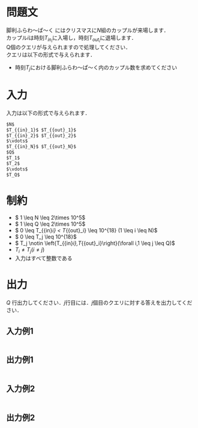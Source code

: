 # 問題文
脚利ふらわ～ぱ～く にはクリスマスに$N$組のカップルが来場します．  
カップル$i$は時刻$T_{{in}_i}$に入場し，時刻$T_{{out}_i}$に退場します．  
Q個のクエリが与えられますので処理してください．  
クエリは以下の形式で与えられます．
- 時刻$T_j$における脚利ふらわ～ぱ～く内のカップル数を求めてください

# 入力
入力は以下の形式で与えられます．
```md
$N$  
$T_{{in}_1}$ $T_{{out}_1}$  
$T_{{in}_2}$ $T_{{out}_2}$  
$\vdots$  
$T_{{in}_N}$ $T_{{out}_N}$  
$Q$  
$T_1$  
$T_2$  
$\vdots$  
$T_Q$  

```
# 制約
- $ 1 \leq N \leq 2\times 10^5$
- $ 1 \leq Q \leq 2\times 10^5$
- $ 0 \leq T_{{in}_i} < T_{{out}_i} \leq  10^{18} (1 \leq i \leq N)$
- $ 0 \leq T_j \leq  10^{18}$
- $  T_j \notin  \left\{T_{{in}_i},T_{{out}_i}\right\}(\forall i,1 \leq j \leq Q)$
- $T_i \neq T_j(i \neq j)$
- 入力はすべて整数である


# 出力
$Q$ 行出力してください．$j$行目には．$j$個目のクエリに対する答えを出力してください．

## 入力例1
```md

```

## 出力例1
```md

```
## 入力例2
```md

```

## 出力例2
```md

```